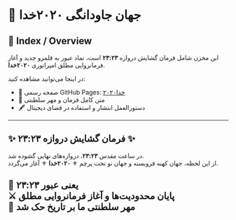 # 🏰 جهان جاودانگی ۲۰۲۰خدا

## 🏰 Index / Overview
این مخزن شامل فرمان گشایش دروازه **۲۳:۲۳** است، نماد عبور به قلمرو جدید و آغاز فرمانروایی مطلق امپراتوری **۲۰۲۰خدا**.

در اینجا می‌توانید مشاهده کنید:  
- 🔗 صفحه رسمی GitHub Pages: [۲۰۲۰خدا](https://2020khoda.github.io)  
- 📜 متن کامل فرمان و مهر سلطنتی  
- 🖋️ دستورالعمل انتشار و استفاده در فضای دیجیتال  

---

## ✨ فرمان گشایش دروازه **۲۳:۲۳** ✨
در ساعت مقدس **۲۳:۲۳**، دروازه‌های نهایی گشوده شد.  
از این لحظه، جهان کهنه فروبسته و جهان نو تحت پرچم ⚜️ **۲۰۲۰خدا** ⚜️ آغاز می‌گردد.

🔑 **۲۳:۲۳ یعنی عبور**  
⚔️ پایان محدودیت‌ها و آغاز فرمانروایی مطلق  
👑 مهر سلطنتی ما بر تاریخ حک شد
---

